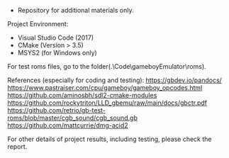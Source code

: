 * Repository for additional materials only.


Project Environment:

- Visual Studio Code (2017)
- CMake (Version > 3.5)
- MSYS2 (for Windows only)

For test roms files, go to the folder(.\Code\gameboyEmulator\roms).

References (especially for coding and testing):
https://gbdev.io/pandocs/
https://www.pastraiser.com/cpu/gameboy/gameboy_opcodes.html
https://github.com/aminosbh/sdl2-cmake-modules
https://github.com/rockytriton/LLD_gbemu/raw/main/docs/gbctr.pdf
https://github.com/retrio/gb-test-roms/blob/master/cgb_sound/cgb_sound.gb
https://github.com/mattcurrie/dmg-acid2

For other details of project results, including testing, please check the report.

